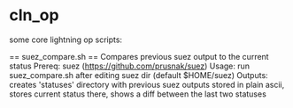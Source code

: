 # cln_op
some core lightning op scripts:

== suez_compare.sh ==
Compares previous suez output to the current status
Prereq: suez (https://github.com/prusnak/suez)
Usage: run suez_compare.sh after editing suez dir (default $HOME/suez)
Outputs: creates 'statuses' directory with previous suez outputs stored in plain ascii, stores current status there, shows a diff between the last two statuses
